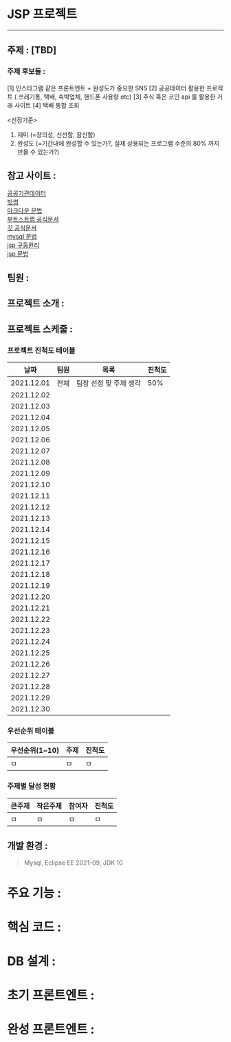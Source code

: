# JSP 프로젝트
---
## 주제 : [TBD]


### 주제 후보들 : 

[1] 인스타그램 같은 프론트엔트 + 완성도가 중요한 SNS
[2] 공공데이터 활용한 프로젝트 ( 쓰레기통, 택배, 숙박업체, 핸드폰 사용량 etc)
[3] 주식 혹은 코인 api 를 활용한 거래 사이트 
[4] 택배 통합 조회 

<선정기준>
1. 재미 (=창의성, 신선함, 참신함)
2. 완성도 (=기간내에 완성할 수 있는가?, 실제 상용되는 프로그램 수준의 80% 까지 만들 수 있는가?)

## 참고 사이트 :
[공공기관데이터](https://www.data.go.kr/index.do)  
[빗썸](https://www.bithumb.com/)   
[마크다운 문법](https://gist.github.com/ihoneymon/652be052a0727ad59601)   
[부트스트랩 공식문서](https://getbootstrap.com/docs/5.1/getting-started/introduction/)   
[깃 공식문서](https://git-scm.com/book/ko/v2)   
[mysql 문법](http://tcpschool.com/mysql/mysql_basic_syntax)   
[jsp 구동원리](https://atoz-develop.tistory.com/entry/JSP-%EA%B5%AC%EB%8F%99-%EC%9B%90%EB%A6%AC?category=796489)   
[jsp 문법](https://atoz-develop.tistory.com/entry/JSP-%EA%B8%B0%EB%B3%B8-%EB%AC%B8%EB%B2%95-%EC%B4%9D-%EC%A0%95%EB%A6%AC-%ED%85%9C%ED%94%8C%EB%A6%BF-%EB%8D%B0%EC%9D%B4%ED%84%B0-JSP-%EC%A0%84%EC%9A%A9-%ED%83%9C%EA%B7%B8-%EB%82%B4%EC%9E%A5-%EA%B0%9D%EC%B2%B4)   




## 팀원 : 

## 프로젝트 소개 :

## 프로젝트 스케줄 :

### 프로젝트 진척도 테이블

날짜 | 팀원 | 목록 | 진척도 |
--- | --- | --- | --- |
2021.12.01 | 전체 | 팀장 선정 및 주제 생각 | 50% |
2021.12.02 |  |  |  |
2021.12.03 |  |  |  |
2021.12.04 |  |  |  |
2021.12.05 |  |  |  |
2021.12.06 |  |  |  |
2021.12.07 |  |  |  |
2021.12.08 |  |  |  |
2021.12.09 |  |  |  |
2021.12.10 |  |  |  |
2021.12.11 |  |  |  |
2021.12.12 |  |  |  |
2021.12.13 |  |  |  |
2021.12.14 |  |  |  |
2021.12.15 |  |  |  |
2021.12.16 |  |  |  |
2021.12.17 |  |  |  |
2021.12.18 |  |  |  |
2021.12.19 |  |  |  |
2021.12.20 |  |  |  |
2021.12.21 |  |  |  |
2021.12.22 |  |  |  |
2021.12.23 |  |  |  |
2021.12.24 |  |  |  |
2021.12.25 |  |  |  |
2021.12.26 |  |  |  |
2021.12.27 |  |  |  |
2021.12.28 |  |  |  |
2021.12.29 |  |  |  |
2021.12.30 |  |  |  |

### 우선순위 테이블

우선순위(1~10) | 주제 | 진척도 |
--- | --- | --- |
ㅁ | ㅁ | ㅁ |

### 주제별 달성 현황

큰주제 | 작은주제 | 참여자 | 진척도 |
--- | --- | --- | --- |
ㅁ   | ㅁ  | ㅁ  | ㅁ   | ㅁ  \


## 개발 환경 : 
> Mysql, Eclipse EE 2021-09, JDK 10

##




# 주요 기능 : 

# 핵심 코드 : 

# DB 설계 : 

# 초기 프론트엔트 : 

# 완성 프론트엔트 : 

# 

